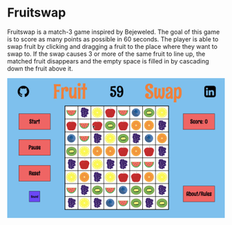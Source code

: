 # Fruitswap

Fruitswap is a match-3 game inspired by Bejeweled. The goal of this
game is to score as many points as possible in 60 seconds. The player
is able to swap fruit by clicking and dragging a fruit to the place
where they want to swap to. If the swap causes 3 or more of the same
fruit to line up, the matched fruit disappears and the empty space is
filled in by cascading down the fruit above it.

![fruitswap-demo](./lib/images/fruitswap_demo.gif)

